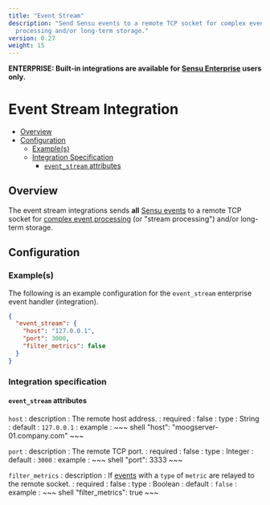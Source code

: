 ```yaml
---
title: "Event Stream"
description: "Send Sensu events to a remote TCP socket for complex event
  processing and/or long-term storage."
version: 0.27
weight: 15
---
```


**ENTERPRISE: Built-in integrations are available for [Sensu Enterprise][1]
users only.**

# Event Stream Integration

- [Overview](#overview)
- [Configuration](#configuration)
  - [Example(s)](#examples)
  - [Integration Specification](#integration-specification)
    - [`event_stream` attributes](#eventstream-attributes)

## Overview

The event stream integrations sends **all** [Sensu events][2] to a remote TCP
socket for [complex event processing][3] (or "stream processing") and/or
long-term storage.

## Configuration

### Example(s)

The following is an example configuration for the `event_stream` enterprise
event handler (integration).

~~~ json
{
  "event_stream": {
    "host": "127.0.0.1",
    "port": 3000,
    "filter_metrics": false
  }
}
~~~


### Integration specification

#### `event_stream` attributes


`host`
: description
  : The remote host address.
: required
  : false
: type
  : String
: default
  : `127.0.0.1`
: example
  : ~~~ shell
    "host": "moogserver-01.company.com"
    ~~~

`port`
: description
  : The remote TCP port.
: required
  : false
: type
  : Integer
: default
  : `3000`
: example
  : ~~~ shell
    "port": 3333
    ~~~

`filter_metrics`
: description
  : If [events][2] with a `type` of `metric` are relayed to the remote socket.
: required
  : false
: type
  : Boolean
: default
  : `false`
: example
  : ~~~ shell
    "filter_metrics": true
    ~~~



[1]:  /enterprise
[2]:  ../../reference/events.html
[3]:  https://en.wikipedia.org/wiki/Complex_event_processing

